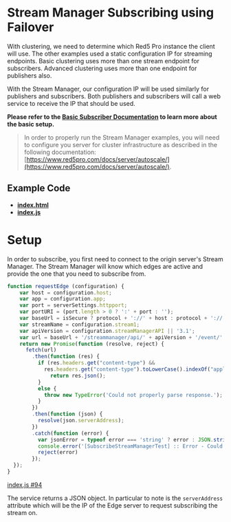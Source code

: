 # Stream Manager Subscribing using Failover

With clustering, we need to determine which Red5 Pro instance the client will use. The other examples used a static configuration IP for streaming endpoints. Basic clustering uses more than one stream endpoint for subscribers. Advanced clustering uses more than one endpoint for publishers also.

With the Stream Manager, our configuration IP will be used similarly for publishers and subscribers. Both publishers and subscribers will call a web service to receive the IP that should be used.

**Please refer to the [Basic Subscriber Documentation](../subscribe/README.md) to learn more about the basic setup.**

> In order to properly run the Stream Manager examples, you will need to configure you server for cluster infrastructure as described in the following documentation: [https://www.red5pro.com/docs/server/autoscale/](https://www.red5pro.com/docs/server/autoscale/).

## Example Code
- **[index.html](index.html)**
- **[index.js](index.js)**

# Setup

In order to subscribe, you first need to connect to the origin server's Stream Manager. The Stream Manager will know which edges are active and provide the one that you need to subscribe from.

```js
function requestEdge (configuration) {
    var host = configuration.host;
    var app = configuration.app;
    var port = serverSettings.httpport;
    var portURI = (port.length > 0 ? ':' + port : '');
    var baseUrl = isSecure ? protocol + '://' + host : protocol + '://' + host + portURI;
    var streamName = configuration.stream1;
    var apiVersion = configuration.streamManagerAPI || '3.1';
    var url = baseUrl + '/streammanager/api/' + apiVersion + '/event/' + app + '/' + streamName + '?action=subscribe';
    return new Promise(function (resolve, reject) {
      fetch(url)
        .then(function (res) {
          if (res.headers.get("content-type") &&
            res.headers.get("content-type").toLowerCase().indexOf("application/json") >= 0) {
              return res.json();
          }
          else {
            throw new TypeError('Could not properly parse response.');
          }
        })
        .then(function (json) {
          resolve(json.serverAddress);
        })
        .catch(function (error) {
          var jsonError = typeof error === 'string' ? error : JSON.stringify(error, null, 2)
          console.error('[SubscribeStreamManagerTest] :: Error - Could not request Edge IP from Stream Manager. ' + jsonError)
          reject(error)
        });
  });
}
```

[index.js #94](index.js#L94)

The service returns a JSON object. In particular to note is the `serverAddress` attribute which will be the IP of the Edge server to request subscribing the stream on.
